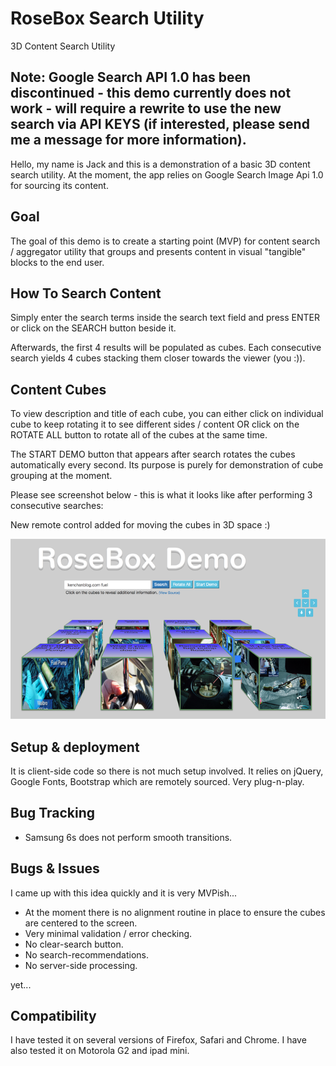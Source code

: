 # RoseBox Search Utility
3D Content Search Utility

## Note: Google Search API 1.0 has been discontinued - this demo currently does not work - will require a rewrite to use the new search via API KEYS (if interested, please send me a message for more information).

Hello, my name is Jack and this is a demonstration of a basic 3D content search utility.
At the moment, the app relies on Google Search Image Api 1.0 for sourcing its content.

## Goal
The goal of this demo is to create a starting point (MVP) for content search / aggregator utility
that groups and presents content in visual "tangible" blocks to the end user.


## How To Search Content

Simply enter the search terms inside the search text field and press ENTER or click on the SEARCH button beside it.

Afterwards, the first 4 results will be populated as cubes.  Each consecutive search yields 4 cubes stacking them
closer towards the viewer (you :)).  


## Content Cubes

To view description and title of each cube, you can either click on individual cube to keep rotating it to see
different sides / content OR click on the ROTATE ALL button to rotate all of the cubes at the same time.

The START DEMO button that appears after search rotates the cubes automatically every second.  Its purpose is purely for demonstration of cube grouping at the moment.

Please see screenshot below - this is what it looks like after performing 3 consecutive searches:

New remote control added for moving the cubes in 3D space :)

![alt text](docs/demo_scrshot.png "Sample screen shot")


## Setup & deployment

It is client-side code so there is not much setup involved.  It relies on jQuery, Google Fonts, Bootstrap which
are remotely sourced.  Very plug-n-play.


## Bug Tracking

- Samsung 6s does not perform smooth transitions.


## Bugs & Issues

I came up with this idea quickly and it is very MVPish...

* At the moment there is no alignment routine in place to ensure the cubes are centered to the screen.
* Very minimal validation / error checking.
* No clear-search button.
* No search-recommendations.
* No server-side processing.

yet...


## Compatibility

I have tested it on several versions of Firefox, Safari and Chrome.  I have also tested it on Motorola G2 and ipad
mini.
